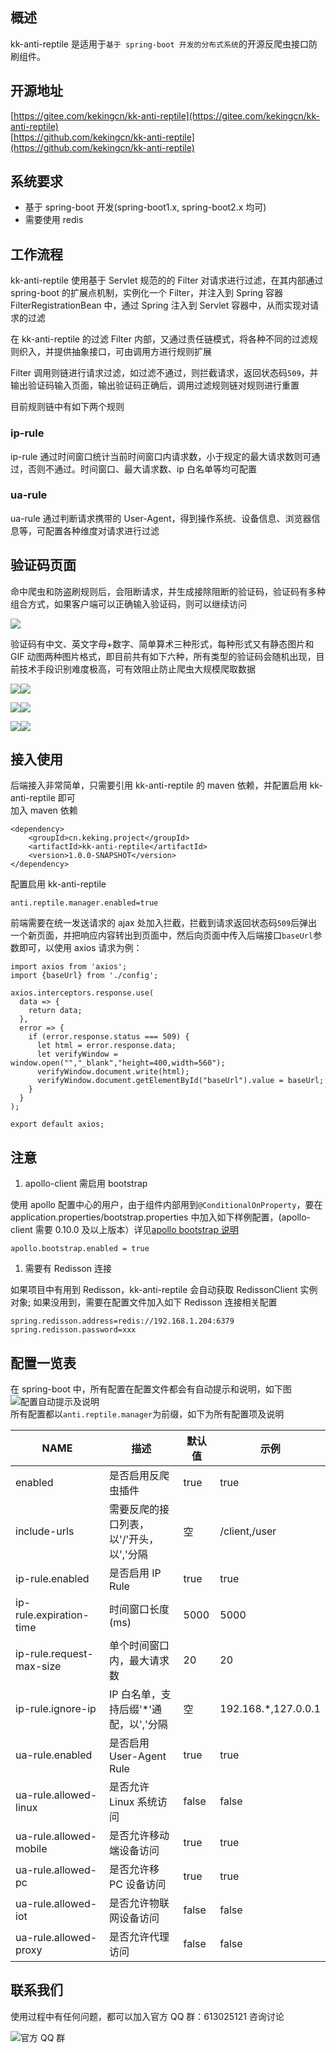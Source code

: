 ## 概述

kk-anti-reptile 是适用于`基于 spring-boot 开发的分布式系统`的开源反爬虫接口防刷组件。

## 开源地址

[https://gitee.com/kekingcn/kk-anti-reptile](https://gitee.com/kekingcn/kk-anti-reptile)  
[https://github.com/kekingcn/kk-anti-reptile](https://github.com/kekingcn/kk-anti-reptile)

## 系统要求

-   基于 spring-boot 开发(spring-boot1.x, spring-boot2.x 均可)
-   需要使用 redis

## 工作流程

kk-anti-reptile 使用基于 Servlet 规范的的 Filter 对请求进行过滤，在其内部通过 spring-boot 的扩展点机制，实例化一个 Filter，并注入到 Spring 容器 FilterRegistrationBean 中，通过 Spring 注入到 Servlet 容器中，从而实现对请求的过滤

在 kk-anti-reptile 的过滤 Filter 内部，又通过责任链模式，将各种不同的过滤规则织入，并提供抽象接口，可由调用方进行规则扩展

Filter 调用则链进行请求过滤，如过滤不通过，则拦截请求，返回状态码`509`，并输出验证码输入页面，输出验证码正确后，调用过滤规则链对规则进行重置

目前规则链中有如下两个规则

### ip-rule

ip-rule 通过时间窗口统计当前时间窗口内请求数，小于规定的最大请求数则可通过，否则不通过。时间窗口、最大请求数、ip 白名单等均可配置

### ua-rule

ua-rule 通过判断请求携带的 User-Agent，得到操作系统、设备信息、浏览器信息等，可配置各种维度对请求进行过滤

## 验证码页面

命中爬虫和防盗刷规则后，会阻断请求，并生成接除阻断的验证码，验证码有多种组合方式，如果客户端可以正确输入验证码，则可以继续访问

![](https://kkfileview.keking.cn/anti-reptile/06114318_NlQW.png)

验证码有中文、英文字母+数字、简单算术三种形式，每种形式又有静态图片和 GIF 动图两种图片格式，即目前共有如下六种，所有类型的验证码会随机出现，目前技术手段识别难度极高，可有效阻止防止爬虫大规模爬取数据

![](https://kkfileview.keking.cn/anti-reptile/up-0e140d960cdf1771d71663dace1b3b0b151.png)![](https://kkfileview.keking.cn/anti-reptile/up-1e95900b91df071f7fe9c6e487e1d8ec3bb.gif)

![](https://kkfileview.keking.cn/anti-reptile/up-ede7ddd514dbd1be7744453cabd56a67e81.png)![](https://oscimg.oschina.net/oscnet/up-42a72529601c93ab4d7bbd43dc4b10ae795.gif)

![](https://kkfileview.keking.cn/anti-reptile/up-f63acf78d822e46b1d4a490fac235e5f098.png)![](https://kkfileview.keking.cn/anti-reptile/up-1884209f099a909b2839fddfa09ff7025f0.gif)

## 接入使用

后端接入非常简单，只需要引用 kk-anti-reptile 的 maven 依赖，并配置启用 kk-anti-reptile 即可  
加入 maven 依赖

```
<dependency>
    <groupId>cn.keking.project</groupId>
    <artifactId>kk-anti-reptile</artifactId>
    <version>1.0.0-SNAPSHOT</version>
</dependency>

```

配置启用 kk-anti-reptile

```
anti.reptile.manager.enabled=true

```

前端需要在统一发送请求的 ajax 处加入拦截，拦截到请求返回状态码`509`后弹出一个新页面，并把响应内容转出到页面中，然后向页面中传入后端接口`baseUrl`参数即可，以使用 axios 请求为例：

```
import axios from 'axios';
import {baseUrl} from './config';

axios.interceptors.response.use(
  data => {
    return data;
  },
  error => {
    if (error.response.status === 509) {
      let html = error.response.data;
      let verifyWindow = window.open("","_blank","height=400,width=560");
      verifyWindow.document.write(html);
      verifyWindow.document.getElementById("baseUrl").value = baseUrl;
    }
  }
);

export default axios;

```

## 注意

1.  apollo-client 需启用 bootstrap

使用 apollo 配置中心的用户，由于组件内部用到`@ConditionalOnProperty`，要在 application.properties/bootstrap.properties 中加入如下样例配置，(apollo-client 需要 0.10.0 及以上版本）详见[apollo bootstrap 说明](https://github.com/ctripcorp/apollo/wiki/Java%E5%AE%A2%E6%88%B7%E7%AB%AF%E4%BD%BF%E7%94%A8%E6%8C%87%E5%8D%97#3213-spring-boot%E9%9B%86%E6%88%90%E6%96%B9%E5%BC%8F%E6%8E%A8%E8%8D%90)

```
apollo.bootstrap.enabled = true

```

1.  需要有 Redisson 连接

如果项目中有用到 Redisson，kk-anti-reptile 会自动获取 RedissonClient 实例对象; 如果没用到，需要在配置文件加入如下 Redisson 连接相关配置

```
spring.redisson.address=redis://192.168.1.204:6379
spring.redisson.password=xxx

```

## 配置一览表

在 spring-boot 中，所有配置在配置文件都会有自动提示和说明，如下图  
![配置自动提示及说明](https://kkfileview.keking.cn/anti-reptile/06114319_IJlq.png)  
所有配置都以`anti.reptile.manager`为前缀，如下为所有配置项及说明

| NAME | 描述 | 默认值 | 示例 |
| --- | --- | --- | --- |
| enabled | 是否启用反爬虫插件 | true | true |
| include-urls | 需要反爬的接口列表，以'/'开头，以','分隔 | 空 | /client,/user |
| ip-rule.enabled | 是否启用 IP Rule | true | true |
| ip-rule.expiration-time | 时间窗口长度(ms) | 5000 | 5000 |
| ip-rule.request-max-size | 单个时间窗口内，最大请求数 | 20 | 20 |
| ip-rule.ignore-ip | IP 白名单，支持后缀'*'通配，以','分隔 | 空 | 192.168.*,127.0.0.1 |
| ua-rule.enabled | 是否启用 User-Agent Rule | true | true |
| ua-rule.allowed-linux | 是否允许 Linux 系统访问 | false | false |
| ua-rule.allowed-mobile | 是否允许移动端设备访问 | true | true |
| ua-rule.allowed-pc | 是否允许移 PC 设备访问 | true | true |
| ua-rule.allowed-iot | 是否允许物联网设备访问 | false | false |
| ua-rule.allowed-proxy | 是否允许代理访问 | false | false |

## 联系我们

使用过程中有任何问题，都可以加入官方 QQ 群：613025121 咨询讨论 

![官方 QQ 群](https://kkfileview.keking.cn/anti-reptile/qq.png)

